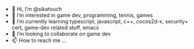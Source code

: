 - 👋 Hi, I’m @sikatouch
- 👀 I’m interested in game dev, programming, tennis, games
- 🌱 I’m currently learning typescript, javascript, c++, cocos2d-x, security+ cert, game-dev related stuff, emacs
- 💞️ I’m looking to collaborate on game dev
- 📫 How to reach me ...

<!---
sikatouch/sikatouch is a ✨ special ✨ repository because its `README.md` (this file) appears on your GitHub profile.
You can click the Preview link to take a look at your changes.
--->
